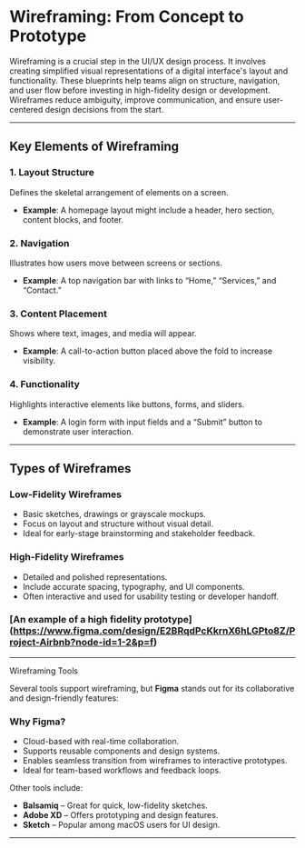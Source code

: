 # Wireframing: From Concept to Prototype

Wireframing is a crucial step in the UI/UX design process. It involves creating simplified visual representations of a digital interface's layout and functionality. These blueprints help teams align on structure, navigation, and user flow before investing in high-fidelity design or development. Wireframes reduce ambiguity, improve communication, and ensure user-centered design decisions from the start.

---


##  Key Elements of Wireframing

### 1. Layout Structure
Defines the skeletal arrangement of elements on a screen.
- **Example**: A homepage layout might include a header, hero section, content blocks, and footer.

### 2. Navigation
Illustrates how users move between screens or sections.
- **Example**: A top navigation bar with links to “Home,” “Services,” and “Contact.”

### 3. Content Placement
Shows where text, images, and media will appear.
- **Example**: A call-to-action button placed above the fold to increase visibility.

### 4. Functionality
Highlights interactive elements like buttons, forms, and sliders.
- **Example**: A login form with input fields and a “Submit” button to demonstrate user interaction.

---

##  Types of Wireframes

### Low-Fidelity Wireframes
- Basic sketches, drawings or grayscale mockups.
- Focus on layout and structure without visual detail.
- Ideal for early-stage brainstorming and stakeholder feedback.

### High-Fidelity Wireframes
- Detailed and polished representations.
- Include accurate spacing, typography, and UI components.
- Often interactive and used for usability testing or developer handoff.

### [An example of a high fidelity prototype] (https://www.figma.com/design/E2BRqdPcKkrnX6hLGPto8Z/Project-Airbnb?node-id=1-2&p=f)

---

Wireframing Tools

Several tools support wireframing, but **Figma** stands out for its collaborative and design-friendly features:

### Why Figma?
- Cloud-based with real-time collaboration.
- Supports reusable components and design systems.
- Enables seamless transition from wireframes to interactive prototypes.
- Ideal for team-based workflows and feedback loops.

Other tools include:
- **Balsamiq** – Great for quick, low-fidelity sketches.
- **Adobe XD** – Offers prototyping and design features.
- **Sketch** – Popular among macOS users for UI design.

---